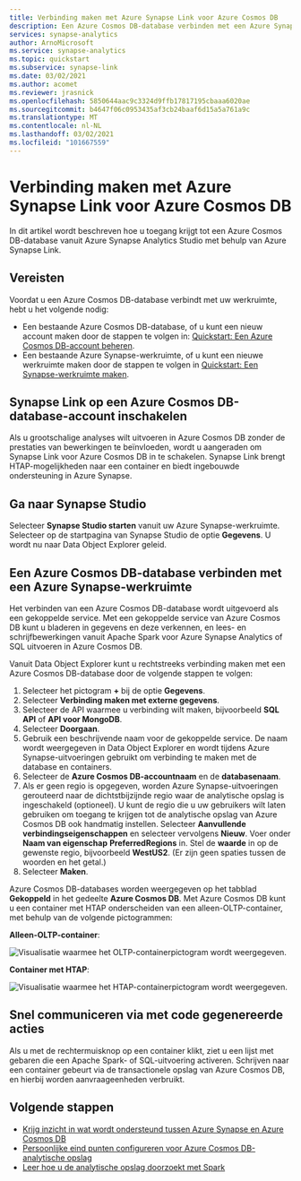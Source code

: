 ```yaml
---
title: Verbinding maken met Azure Synapse Link voor Azure Cosmos DB
description: Een Azure Cosmos DB-database verbinden met een Azure Synapse-werkruimte met behulp van Azure Synapse Link.
services: synapse-analytics
author: ArnoMicrosoft
ms.service: synapse-analytics
ms.topic: quickstart
ms.subservice: synapse-link
ms.date: 03/02/2021
ms.author: acomet
ms.reviewer: jrasnick
ms.openlocfilehash: 5850644aac9c3324d9ffb17817195cbaaa6020ae
ms.sourcegitcommit: b4647f06c0953435af3cb24baaf6d15a5a761a9c
ms.translationtype: MT
ms.contentlocale: nl-NL
ms.lasthandoff: 03/02/2021
ms.locfileid: "101667559"
---
```

# <a name="connect-to-azure-synapse-link-for-azure-cosmos-db"></a>Verbinding maken met Azure Synapse Link voor Azure Cosmos DB

In dit artikel wordt beschreven hoe u toegang krijgt tot een Azure Cosmos DB-database vanuit Azure Synapse Analytics Studio met behulp van Azure Synapse Link.

## <a name="prerequisites"></a>Vereisten

Voordat u een Azure Cosmos DB-database verbindt met uw werkruimte, hebt u het volgende nodig:

* Een bestaande Azure Cosmos DB-database, of u kunt een nieuw account maken door de stappen te volgen in: [Quickstart: Een Azure Cosmos DB-account beheren](../../cosmos-db/how-to-manage-database-account.md).
* Een bestaande Azure Synapse-werkruimte, of u kunt een nieuwe werkruimte maken door de stappen te volgen in [Quickstart: Een Synapse-werkruimte maken](../quickstart-create-workspace.md).

## <a name="enable-synapse-link-on-an-azure-cosmos-db-database-account"></a>Synapse Link op een Azure Cosmos DB-database-account inschakelen

Als u grootschalige analyses wilt uitvoeren in Azure Cosmos DB zonder de prestaties van bewerkingen te beïnvloeden, wordt u aangeraden om Synapse Link voor Azure Cosmos DB in te schakelen. Synapse Link brengt HTAP-mogelijkheden naar een container en biedt ingebouwde ondersteuning in Azure Synapse.

## <a name="go-to-synapse-studio"></a>Ga naar Synapse Studio

Selecteer **Synapse Studio starten** vanuit uw Azure Synapse-werkruimte. Selecteer op de startpagina van Synapse Studio de optie **Gegevens**. U wordt nu naar Data Object Explorer geleid.

## <a name="connect-an-azure-cosmos-db-database-to-an-azure-synapse-workspace"></a>Een Azure Cosmos DB-database verbinden met een Azure Synapse-werkruimte

Het verbinden van een Azure Cosmos DB-database wordt uitgevoerd als een gekoppelde service. Met een gekoppelde service van Azure Cosmos DB kunt u bladeren in gegevens en deze verkennen, en lees- en schrijfbewerkingen vanuit Apache Spark voor Azure Synapse Analytics of SQL uitvoeren in Azure Cosmos DB.

Vanuit Data Object Explorer kunt u rechtstreeks verbinding maken met een Azure Cosmos DB-database door de volgende stappen te volgen:

1. Selecteer het pictogram **+** bij de optie **Gegevens**.
1. Selecteer **Verbinding maken met externe gegevens**.
1. Selecteer de API waarmee u verbinding wilt maken, bijvoorbeeld **SQL API** of **API voor MongoDB**.
1. Selecteer **Doorgaan**.
1. Gebruik een beschrijvende naam voor de gekoppelde service. De naam wordt weergegeven in Data Object Explorer en wordt tijdens Azure Synapse-uitvoeringen gebruikt om verbinding te maken met de database en containers.
1. Selecteer de **Azure Cosmos DB-accountnaam** en de **databasenaam**.
1. Als er geen regio is opgegeven, worden Azure Synapse-uitvoeringen gerouteerd naar de dichtstbijzijnde regio waar de analytische opslag is ingeschakeld (optioneel). U kunt de regio die u uw gebruikers wilt laten gebruiken om toegang te krijgen tot de analytische opslag van Azure Cosmos DB ook handmatig instellen. Selecteer **Aanvullende verbindingseigenschappen** en selecteer vervolgens **Nieuw**. Voer onder **Naam van eigenschap** **PreferredRegions** in. Stel de **waarde** in op de gewenste regio, bijvoorbeeld **WestUS2**. (Er zijn geen spaties tussen de woorden en het getal.)
1. Selecteer **Maken**.

Azure Cosmos DB-databases worden weergegeven op het tabblad **Gekoppeld** in het gedeelte **Azure Cosmos DB**. Met Azure Cosmos DB kunt u een container met HTAP onderscheiden van een alleen-OLTP-container, met behulp van de volgende pictogrammen:

**Alleen-OLTP-container**:

![Visualisatie waarmee het OLTP-containerpictogram wordt weergegeven.](../media/quickstart-connect-synapse-link-cosmosdb/oltp-container.png)

**Container met HTAP**:

![Visualisatie waarmee het HTAP-containerpictogram wordt weergegeven.](../media/quickstart-connect-synapse-link-cosmosdb/htap-container.png)

## <a name="quickly-interact-with-code-generated-actions"></a>Snel communiceren via met code gegenereerde acties

Als u met de rechtermuisknop op een container klikt, ziet u een lijst met gebaren die een Apache Spark- of SQL-uitvoering activeren. Schrijven naar een container gebeurt via de transactionele opslag van Azure Cosmos DB, en hierbij worden aanvraageenheden verbruikt.  

## <a name="next-steps"></a>Volgende stappen

* [Krijg inzicht in wat wordt ondersteund tussen Azure Synapse en Azure Cosmos DB](./concept-synapse-link-cosmos-db-support.md)
* [Persoonlijke eind punten configureren voor Azure Cosmos DB-analytische opslag](../cosmos-db/analytical-store-private-endpoints.md)
* [Leer hoe u de analytische opslag doorzoekt met Spark](./how-to-query-analytical-store-spark.md)